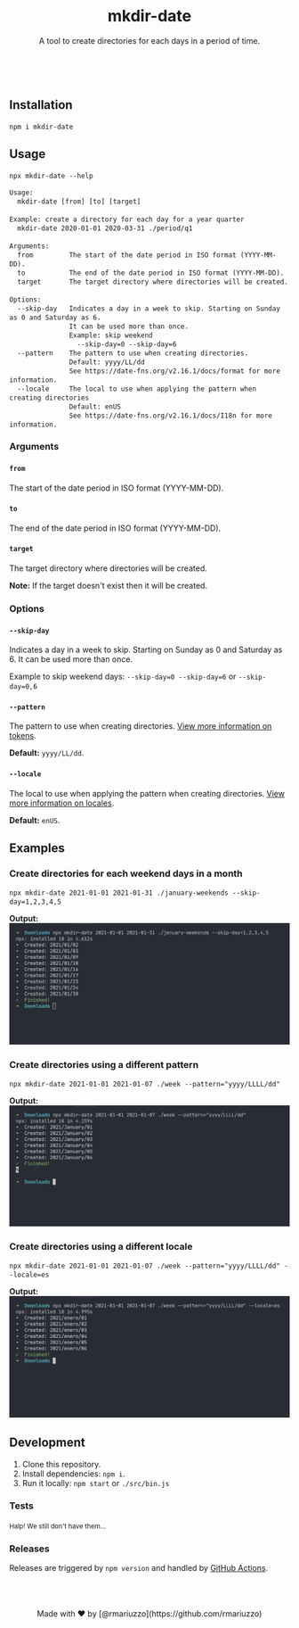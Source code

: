 <br><br><br>
<center>
<h1>mkdir-date</h1>
<p>A tool to create directories for each days in a period of time.</p>
</center>
<br><br><br>

## Installation
```shell
npm i mkdir-date
```

## Usage
```
npx mkdir-date --help
```
```
Usage:
  mkdir-date [from] [to] [target]

Example: create a directory for each day for a year quarter
  mkdir-date 2020-01-01 2020-03-31 ./period/q1

Arguments:
  from         The start of the date period in ISO format (YYYY-MM-DD).
  to           The end of the date period in ISO format (YYYY-MM-DD).
  target       The target directory where directories will be created.

Options:
  --skip-day   Indicates a day in a week to skip. Starting on Sunday as 0 and Saturday as 6.
               It can be used more than once.
               Example: skip weekend
                 --skip-day=0 --skip-day=6
  --pattern    The pattern to use when creating directories.
               Default: yyyy/LL/dd
               See https://date-fns.org/v2.16.1/docs/format for more information.
  --locale     The local to use when applying the pattern when creating directories
               Default: enUS
               See https://date-fns.org/v2.16.1/docs/I18n for more information.
```
### Arguments

#### `from`
The start of the date period in ISO format (YYYY-MM-DD).

#### `to`
The end of the date period in ISO format (YYYY-MM-DD).

#### `target`
The target directory where directories will be created.

**Note:** If the target doesn't exist then it will be created.

### Options

#### `--skip-day`
Indicates a day in a week to skip. Starting on Sunday as 0 and Saturday as 6. It can be used more than once.

Example to skip weekend days: `--skip-day=0 --skip-day=6` or `--skip-day=0,6`

#### `--pattern`
The pattern to use when creating directories. [View more information on tokens](https://date-fns.org/v2.16.1/docs/format).

**Default:** `yyyy/LL/dd`.

#### `--locale`
The local to use when applying the pattern when creating directories. [View more information on locales](https://date-fns.org/v2.16.1/docs/I18n).

**Default:** `enUS`.

## Examples

### Create directories for each weekend days in a month
```shell
npx mkdir-date 2021-01-01 2021-01-31 ./january-weekends --skip-day=1,2,3,4,5
```

**Output:**
![](.github/assets/example-option-skip-day.png)

### Create directories using a different pattern
```shell
npx mkdir-date 2021-01-01 2021-01-07 ./week --pattern="yyyy/LLLL/dd"
```

**Output:**
![](.github/assets/example-option-pattern.png)

### Create directories using a different locale
```shell
npx mkdir-date 2021-01-01 2021-01-07 ./week --pattern="yyyy/LLLL/dd" --locale=es
```

**Output:**
![](.github/assets/example-option-locale.png)

## Development

 1. Clone this repository.
 2. Install dependencies: `npm i`.
 3. Run it locally: `npm start` or `./src/bin.js`

### Tests
<small>Halp! We still don't have them...</small>

### Releases
Releases are triggered by `npm version` and handled by [GitHub Actions](https://github.com/rmariuzzo/mkdir-date/actions?query=workflow%3Apublish).

<center><br><br><br>
Made with ♥ by [@rmariuzzo](https://github.com/rmariuzzo)
</center>